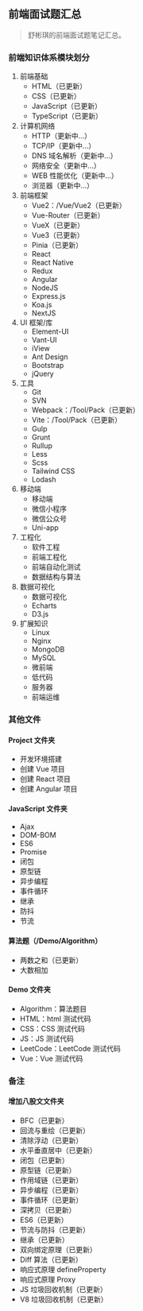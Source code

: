 <!--
 * @Author: Shu Binqi
 * @Date: 2023-02-28 18:37:33
 * @LastEditors: Shu Binqi
 * @LastEditTime: 2023-03-02 01:17:55
 * @Description: 前端面试题汇总
 * @Version: 1.0.0
 * @FilePath: \interviewQuestions\README.md
-->

## 前端面试题汇总

> 舒彬琪的前端面试题笔记汇总。

### 前端知识体系模块划分

1. 前端基础
   - HTML（已更新）
   - CSS（已更新）
   - JavaScript（已更新）
   - TypeScript（已更新）
2. 计算机网络
   - HTTP（更新中...）
   - TCP/IP（更新中...）
   - DNS 域名解析（更新中...）
   - 网络安全（更新中...）
   - WEB 性能优化（更新中...）
   - 浏览器（更新中...）
3. 前端框架
   - Vue2：/Vue/Vue2（已更新）
   - Vue-Router（已更新）
   - VueX（已更新）
   - Vue3（已更新）
   - Pinia（已更新）
   - React
   - React Native
   - Redux
   - Angular
   - NodeJS
   - Express.js
   - Koa.js
   - NextJS
4. UI 框架/库
   - Element-UI
   - Vant-UI
   - iView
   - Ant Design
   - Bootstrap
   - jQuery
5. 工具
   - Git
   - SVN
   - Webpack：/Tool/Pack（已更新）
   - Vite：/Tool/Pack（已更新）
   - Gulp
   - Grunt
   - Rullup
   - Less
   - Scss
   - Tailwind CSS
   - Lodash
6. 移动端
   - 移动端
   - 微信小程序
   - 微信公众号
   - Uni-app
7. 工程化
   - 软件工程
   - 前端工程化
   - 前端自动化测试
   - 数据结构与算法
8. 数据可视化
   - 数据可视化
   - Echarts
   - D3.js
9. 扩展知识
   - Linux
   - Nginx
   - MongoDB
   - MySQL
   - 微前端
   - 低代码
   - 服务器
   - 前端运维

### 其他文件

#### Project 文件夹

- 开发环境搭建
- 创建 Vue 项目
- 创建 React 项目
- 创建 Angular 项目

#### JavaScript 文件夹

- Ajax
- DOM-BOM
- ES6
- Promise
- 闭包
- 原型链
- 异步编程
- 事件循环
- 继承
- 防抖
- 节流

#### 算法题（/Demo/Algorithm）

- 两数之和（已更新）
- 大数相加

#### Demo 文件夹

- Algorithm：算法题目
- HTML：html 测试代码
- CSS：CSS 测试代码
- JS：JS 测试代码
- LeetCode：LeetCode 测试代码
- Vue：Vue 测试代码

### 备注

#### 增加八股文文件夹

- BFC（已更新）
- 回流与重绘（已更新）
- 清除浮动（已更新）
- 水平垂直居中（已更新）
- 闭包（已更新）
- 原型链（已更新）
- 作用域链（已更新）
- 异步编程（已更新）
- 事件循环（已更新）
- 深拷贝（已更新）
- ES6（已更新）
- 节流与防抖（已更新）
- 继承（已更新）
- 双向绑定原理（已更新）
- Diff 算法（已更新）
- 响应式原理 defineProperty
- 响应式原理 Proxy
- JS 垃圾回收机制（已更新）
- V8 垃圾回收机制（已更新）

